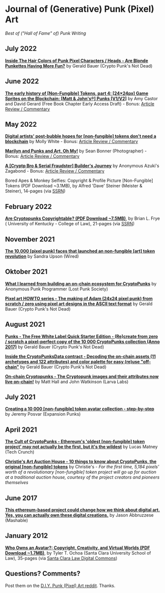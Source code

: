 # Journal of (Generative) Punk (Pixel) Art

_Best of ("Hall of Fame" of) Punk Writing_


## July 2022

[**Inside The Hair Colors of Punk Pixel Characters / Heads - Are Blonde Punkettes Having More Fun?**](https://github.com/cryptopunksnotdead/punks.spritesheet/tree/master/hair-colors) by Gerald Bauer (Crypto Punk's Not Dead)


## June 2022

[**The early history of [Non-Fungible] Tokens, part 4: [24×24px] Game Sprites on the Blockchain: [Matt & John's®] Punks [V1/V2]**](https://davidgerard.co.uk/blockchain/2022/06/16/the-early-history-of-nfts-part-4-game-sprites-on-the-blockchain-cryptopunks/) by Amy Castor and David Gerard  (Free Book Chapter Early Access Draft) -
Bonus: [Article Review / Commentary](https://old.reddit.com/r/CryptoPunksDev/comments/veaj59/book_history_corner_free_draft_of_the_prehistory/)



## May 2022

[**Digital artists' post-bubble hopes for [non-fungible] tokens don't need a blockchain**](https://blog.mollywhite.net/digital-artists-post-bubble-hopes-for-nfts-dont-need-a-blockchain/) by Molly White - 
Bonus: [Article Review / Commentary](https://old.reddit.com/r/CryptoPunksDev/comments/uo1rrs/selling_digital_art_ownership_certified_without/)


[**Marilyn and Punks and Art, Oh My!**](https://blog.seanbonner.com/2022/05/21/marilyn-and-punks-and-art-oh-my/) by Sean Bonner (Photographer) - Bonus: [Article Review / Commentary](https://old.reddit.com/r/CryptoPunksDev/comments/v3exbi/hi_im_sean_bonner_a_crypto_bro_pumping_shilling/)


[**A [Cryptp Bro & Serial Fraudster] Builder's Journey**](https://mirror.xyz/0x1Cb8332607fba6A780DdE78584AD3BFD1eEB1E40/yG8rI1lpQGLPhZch0kjxYRjKTtA9rAL51zg-ZrURyAc) by Anonymous Azuki's Zagabond  - 
Bonus: [Article Review / Commentary](https://old.reddit.com/r/CryptoPunksDev/comments/umkliy/update_on_og_original_gangsta_phunk_creator_a/)

Bored Apes & Monkey Selfies: Copyright & Profile Picture [Non-Fungible] Tokens (PDF Download ~3.1MB), 
by Alfred 'Dave' Steiner (Meister & Steiner), 14-pages (via [SSRN](https://papers.ssrn.com/sol3/papers.cfm?abstract_id=4116638))



## February 2022

[**Are Cryptopunks Copyrightable? (PDF Download ~7.5MB)**](are-cryptopunks-copyrightable.pdf), by Brian L. Frye ( 
University of Kentucky - College of Law), 21-pages  (via [SSRN](https://papers.ssrn.com/sol3/papers.cfm?abstract_id=4029323))



## November 2021

[**The 10,000 [pixel punk] faces that launched an non-fungible [art] token revolution**](https://wired.com/story/the-10000-faces-that-launched-an-nft-revolution/) by Sandra Upson (Wired)


## Oktober 2021

[**What I learned from building an on-chain ecosystem for CryptoPunks**](https://lostpunks.medium.com/what-i-learned-from-building-an-on-chain-ecosystem-for-cryptopunks-7bdd6e2dd064)
by Anonymous Punk Programmer (Lost Punk Society)

[**Pixel art HOWTO series - The making of Adam (24x24 pixel punk) from scratch / zero using pixel art designs in the ASCII text format**](https://github.com/pixelartexchange/pixelart.howto/tree/master/adam) 
by Gerald Bauer (Crypto Punk's Not Dead)


<!--
## September 2021
-->

## August 2021

[**Punks - The Free White Label Quick Starter Edition - (Re)create from zero / scratch a pixel-perfect copy of the 10 000 CryptoPunks collection (Anno 2017)**](https://github.com/cryptopunksnotdead/punks.whitelabel) by Gerald Bauer (Crypto Punk's Not Dead)

[**Inside the CryptoPunksData contract - Decoding the on-chain assets (11 archetypes and 122 attributes) and color palette for easy (re)use "off-chain"**](https://github.com/cryptopunksnotdead/punks.sandbox/tree/master/punksdata) by Gerald Bauer (Crypto Punk's Not Dead)

[**On-chain Cryptopunks - The Cryptopunk images and their attributes now live on-chain!**](https://www.larvalabs.com/blog/2021-8-18-18-0/on-chain-cryptopunks)
by Matt Hall and John Watkinson (Larva Labs)


## July 2021

[**Creating a 10 000 [non-fungible] token avatar collection - step-by-step**](https://medium.com/geekculture/expansionpunks-welcome-to-the-more-inclusive-punkverse-aa77e675bcf5) 
by Jeremy Posvar (Expansion Punks)


## April 2021

[**The Cult of CryptoPunks - Ethereum's 'oldest [non-fungible] token project' may not actually be the first, but it's the wildest**](https://techcrunch.com/2021/04/08/the-cult-of-cryptopunks/)
by Lucas Matney (Tech Crunch)

[**Christie's Art Auction House - 10 things to know about CryptoPunks, the original [non-fungible] tokens**](https://www.christies.com/features/10-things-to-know-about-CryptoPunks-11569-1.aspx)
by Christie's - _For the first time, 5,184 pixels' worth of a revolutionary [non-fungible] token project will go up for auction at a traditional auction house, courtesy of the project creators and pioneers themselves_


## June 2017

[**This ethereum-based project could change how we think about digital art. Yes, you can actually own these digital creations.**](https://mashable.com/article/cryptopunks-ethereum-art-collectibles)
by Jason Abbruzzese (Mashable)


## January 2012


[**Who Owns an Avatar?: Copyright, Creativity, and Virtual Worlds (PDF Download ~1.7MB)**](who-owns-an-avatar.pdf),
by Tyler T. Ochoa (Santa Clara University School of Law), 35-pages (via [Santa Clara Law Digital Commons](https://digitalcommons.law.scu.edu/facpubs/801/)) 



## Questions? Comments?

Post them on the [D.I.Y. Punk (Pixel) Art reddit](https://old.reddit.com/r/DIYPunkArt). Thanks.

